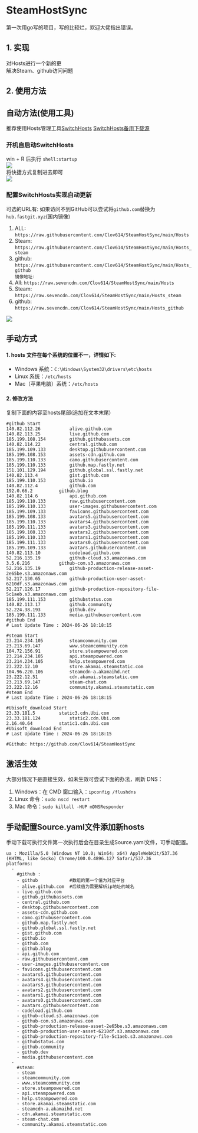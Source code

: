 # SteamHostSync
第一次用go写的项目，写的比较烂，欢迎大佬指出错误。

## 1. 实现
对Hosts进行一个新的更  
解决Steam、github访问问题

## 2. 使用方法
## 自动方法(使用工具)
推荐使用Hosts管理工具[SwitchHosts](https://github.com/oldj/SwitchHosts) 
[SwitchHosts备用下载源](https://nas.iaimi.info/s/nT5pb8jMQp32QwB)
### 开机自启动SwitchHosts
win + R 后执行 `shell:startup`    
![](/img/1.png)  
将快捷方式复制进去即可  
![](/img/2.png)  
### 配置SwitchHosts实现自动更新  
可选的URL有:
如果访问不到GitHub可以尝试将`github.com`替换为`hub.fastgit.xyz`(国内镜像)
1. ALL: `https://raw.githubusercontent.com/Clov614/SteamHostSync/main/Hosts`  
2. Steam: `https://raw.githubusercontent.com/Clov614/SteamHostSync/main/Hosts_steam`  
3. github: `https://raw.githubusercontent.com/Clov614/SteamHostSync/main/Hosts_github`    
`镜像地址:`
4. All: `https://raw.sevencdn.com/Clov614/SteamHostSync/main/Hosts`  
5. Steam: `https://raw.sevencdn.com/Clov614/SteamHostSync/main/Hosts_steam`  
6. github: `https://raw.sevencdn.com/Clov614/SteamHostSync/main/Hosts_github`  

![](/img/3.png)

## 手动方式
#### 1. hosts 文件在每个系统的位置不一，详情如下:
- Windows 系统：`C:\Windows\System32\drivers\etc\hosts`
- Linux 系统：`/etc/hosts`
- Mac（苹果电脑）系统：`/etc/hosts`

#### 2. 修改方法
复制下面的内容至hosts尾部(追加在文本末尾)

```
#github Start
140.82.112.26			alive.github.com
140.82.113.25			live.github.com
185.199.108.154			github.githubassets.com
140.82.114.22			central.github.com
185.199.109.133			desktop.githubusercontent.com
185.199.108.153			assets-cdn.github.com
185.199.110.133			camo.githubusercontent.com
185.199.110.133			github.map.fastly.net
151.101.129.194			github.global.ssl.fastly.net
140.82.113.4			gist.github.com
185.199.110.153			github.io
140.82.112.4			github.com
192.0.66.2			github.blog
140.82.114.6			api.github.com
185.199.110.133			raw.githubusercontent.com
185.199.110.133			user-images.githubusercontent.com
185.199.109.133			favicons.githubusercontent.com
185.199.108.133			avatars5.githubusercontent.com
185.199.110.133			avatars4.githubusercontent.com
185.199.111.133			avatars3.githubusercontent.com
185.199.108.133			avatars2.githubusercontent.com
185.199.110.133			avatars1.githubusercontent.com
185.199.111.133			avatars0.githubusercontent.com
185.199.109.133			avatars.githubusercontent.com
140.82.113.10			codeload.github.com
52.216.135.19			github-cloud.s3.amazonaws.com
3.5.6.216			github-com.s3.amazonaws.com
52.216.135.19			github-production-release-asset-2e65be.s3.amazonaws.com
52.217.130.65			github-production-user-asset-6210df.s3.amazonaws.com
52.217.126.17			github-production-repository-file-5c1aeb.s3.amazonaws.com
185.199.111.153			githubstatus.com
140.82.113.17			github.community
52.224.38.193			github.dev
185.199.111.133			media.githubusercontent.com
#github End
# Last Update Time : 2024-06-26 18:18:15 

#steam Start
23.214.234.105			steamcommunity.com
23.213.69.147			www.steamcommunity.com
104.72.156.91			store.steampowered.com
23.214.234.105			api.steampowered.com
23.214.234.105			help.steampowered.com
23.222.12.10			store.akamai.steamstatic.com
104.96.220.106			steamcdn-a.akamaihd.net
23.222.12.51			cdn.akamai.steamstatic.com
23.213.69.147			steam-chat.com
23.222.12.16			community.akamai.steamstatic.com
#steam End
# Last Update Time : 2024-06-26 18:18:15 

#Ubisoft_download Start
23.33.181.5			static3.cdn.Ubi.com
23.33.181.124			static2.cdn.Ubi.com
2.16.40.64			static1.cdn.Ubi.com
#Ubisoft_download End
# Last Update Time : 2024-06-26 18:18:15 

#Github: https://github.com/Clov614/SteamHostSync

```

## 激活生效
大部分情况下是直接生效，如未生效可尝试下面的办法，刷新 DNS：
1. Windows：在 CMD 窗口输入：`ipconfig /flushdns`
2. Linux 命令：`sudo nscd restart`
3. Mac 命令：`sudo killall -HUP mDNSResponder`  

## 手动配置Source.yaml文件添加新hosts  
手动下载可执行文件第一次执行后会在目录生成Source.yaml文件，可手动配置。  

```
ua : Mozilla/5.0 (Windows NT 10.0; Win64; x64) AppleWebKit/537.36 (KHTML, like Gecko) Chrome/100.0.4896.127 Safari/537.36
platforms:
  -
    #github :
    - github            #数组的第一个值为对应平台
    - alive.github.com  #后续值为需要解析ip地址的域名
    - live.github.com
    - github.githubassets.com
    - central.github.com
    - desktop.githubusercontent.com
    - assets-cdn.github.com
    - camo.githubusercontent.com
    - github.map.fastly.net
    - github.global.ssl.fastly.net
    - gist.github.com
    - github.io
    - github.com
    - github.blog
    - api.github.com
    - raw.githubusercontent.com
    - user-images.githubusercontent.com
    - favicons.githubusercontent.com
    - avatars5.githubusercontent.com
    - avatars4.githubusercontent.com
    - avatars3.githubusercontent.com
    - avatars2.githubusercontent.com
    - avatars1.githubusercontent.com
    - avatars0.githubusercontent.com
    - avatars.githubusercontent.com
    - codeload.github.com
    - github-cloud.s3.amazonaws.com
    - github-com.s3.amazonaws.com
    - github-production-release-asset-2e65be.s3.amazonaws.com
    - github-production-user-asset-6210df.s3.amazonaws.com
    - github-production-repository-file-5c1aeb.s3.amazonaws.com
    - githubstatus.com
    - github.community
    - github.dev
    - media.githubusercontent.com
  -
    #steam:
    - steam
    - steamcommunity.com
    - www.steamcommunity.com
    - store.steampowered.com
    - api.steampowered.com
    - help.steampowered.com
    - store.akamai.steamstatic.com
    - steamcdn-a.akamaihd.net
    - cdn.akamai.steamstatic.com
    - steam-chat.com
    - community.akamai.steamstatic.com
```
